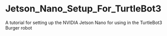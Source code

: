 # Jetson_Nano_Setup_For_TurtleBot3
A tutorial for setting up the NVIDIA Jetson Nano for using in the TurtleBot3 Burger robot
